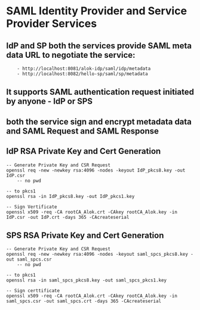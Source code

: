 # SAML Identity Provider and Service Provider Services
## IdP and SP both the services provide SAML meta data URL to negotiate the service:
        - http://localhost:8081/alok-idp/saml/idp/metadata
        - http://localhost:8082/hello-sp/saml/sp/metadata
        
## It supports SAML authentication request initiated by anyone - IdP or SPS

## both the service sign and encrypt metadata data and SAML Request and SAML Response

## IdP RSA Private Key and Cert Generation

    -- Generate Private Key and CSR Request
    openssl req -new -newkey rsa:4096 -nodes -keyout IdP_pkcs8.key -out IdP.csr
        -- no pwd

    -- to pkcs1
    openssl rsa -in IdP_pkcs8.key -out IdP_pkcs1.key

    -- Sign Vertificate
    openssl x509 -req -CA rootCA_Alok.crt -CAkey rootCA_Alok.key -in IdP.csr -out IdP.crt -days 365 -CAcreateserial

## SPS RSA Private Key and Cert Generation
    -- Generate Private Key and CSR Request
    openssl req -new -newkey rsa:4096 -nodes -keyout saml_spcs_pkcs8.key -out saml_spcs.csr
        -- no pwd

    -- to pkcs1
    openssl rsa -in saml_spcs_pkcs8.key -out saml_spcs_pkcs1.key

    -- Sign certtificate
    openssl x509 -req -CA rootCA_Alok.crt -CAkey rootCA_Alok.key -in saml_spcs.csr -out saml_spcs.crt -days 365 -CAcreateserial
